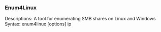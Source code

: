 ### Enum4Linux

Descriptions: A tool for enumerating SMB shares on Linux and Windows
Syntax: enum4linux [options] ip